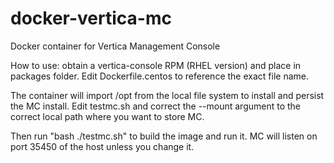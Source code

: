 # docker-vertica-mc
Docker container for Vertica Management Console

How to use: obtain a vertica-console RPM (RHEL version) and place in packages folder.  Edit Dockerfile.centos to reference the exact file name.

The container will import /opt from the local file system to install and persist the MC install.  Edit testmc.sh and correct the --mount argument to the correct local path where you want to store MC.

Then run "bash ./testmc.sh" to build the image and run it.  MC will listen on port 35450 of the host unless you change it.

